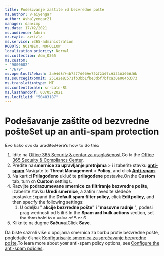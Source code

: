 ```yaml
---
title: Podešavanje zaštite od bezvredne pošte
ms.author: v-aiyengar
author: AshaIyengar21
manager: dansimp
ms.date: 17/02/2021
ms.audience: Admin
ms.topic: article
ms.service: o365-administration
ROBOTS: NOINDEX, NOFOLLOW
localization_priority: Normal
ms.collection: Adm_O365
ms.custom:
- "9000682"
- "7679"
ms.openlocfilehash: 3a9408f94b72770669e75272307c932303666d6b
ms.sourcegitcommit: 251e2e82571fb3bb1fbe3dbf7bfca30e004b3373
ms.translationtype: MT
ms.contentlocale: sr-Latn-RS
ms.lasthandoff: 03/05/2021
ms.locfileid: "50483187"
---
```

# <a name="set-up-an-anti-spam-protection"></a><span data-ttu-id="24491-102">Podešavanje zaštite od bezvredne pošte</span><span class="sxs-lookup"><span data-stu-id="24491-102">Set up an anti-spam protection</span></span>

<span data-ttu-id="24491-103">Evo kako ovo da uradite:</span><span class="sxs-lookup"><span data-stu-id="24491-103">Here's how to do this:</span></span>

1. <span data-ttu-id="24491-104">Idite na [Office 365 Security & centar za usaglašenost](https://go.microsoft.com/fwlink/p/?linkid=2077143).</span><span class="sxs-lookup"><span data-stu-id="24491-104">Go to the [Office 365 Security & Compliance Center](https://go.microsoft.com/fwlink/p/?linkid=2077143).</span></span>
1. <span data-ttu-id="24491-105">Pređite na **smernice za upravljanje pretnjama**  >  i izaberite stavku **[anti-spam](https://go.microsoft.com/fwlink/p/?linkid=2077143)**.</span><span class="sxs-lookup"><span data-stu-id="24491-105">Navigate to **Threat Management** > **Policy**, and click **[Anti-spam](https://go.microsoft.com/fwlink/p/?linkid=2077143)**.</span></span>
1. <span data-ttu-id="24491-106">Na kartici **Prilagođeno** uključite **prilagođene** postavke.</span><span class="sxs-lookup"><span data-stu-id="24491-106">On the **Custom** tab, turn on **Custom** settings.</span></span>
1. <span data-ttu-id="24491-107">Razvijte **podrazumevane smernice za filtriranje bezvredne pošte**, izaberite stavku **Uredi smernice**, a zatim navedite sledeće postavke:</span><span class="sxs-lookup"><span data-stu-id="24491-107">Expand the **Default spam filter policy**,  click **Edit policy**, and then specify the following settings:</span></span>
    1. <span data-ttu-id="24491-108">U odeljku " **akcije bezvredne pošte" i "masovne radnje** ", podesi prag vrednosti od 5 ili 6.</span><span class="sxs-lookup"><span data-stu-id="24491-108">In the **Spam and bulk actions** section, set the threshold to a value of 5 or 6.</span></span>
1. <span data-ttu-id="24491-109">Kliknite na dugme **Sačuvaj**.</span><span class="sxs-lookup"><span data-stu-id="24491-109">Click **Save**.</span></span>

<span data-ttu-id="24491-110">Da biste saznali više o opcijama smernica za borbu protiv bezvredne pošte, pogledajte članak [Konfigurisanje smernica za sprečavanje bezvredne pošte](https://go.microsoft.com/fwlink/?linkid=2092051).</span><span class="sxs-lookup"><span data-stu-id="24491-110">To learn more about your anti-spam policy options, see [Configure the anti-spam policies](https://go.microsoft.com/fwlink/?linkid=2092051).</span></span>
